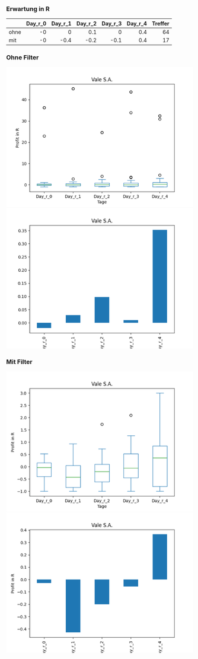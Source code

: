 ### Erwartung in R
|      |   Day_r_0 |   Day_r_1 |   Day_r_2 |   Day_r_3 |   Day_r_4 |   Treffer |
|:-----|----------:|----------:|----------:|----------:|----------:|----------:|
| ohne |        -0 |       0   |       0.1 |       0   |       0.4 |        64 |
| mit  |        -0 |      -0.4 |      -0.2 |      -0.1 |       0.4 |        17 |

### Ohne Filter
![image info](./data/VALE_box_all.png)
![image info](./data/VALE_median_all.png)

### Mit Filter
![image info](./data/VALE_box_filtered.png)
![image info](./data/VALE_median_filtered.png)